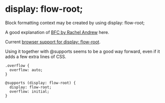 # display: flow-root;

Block formatting context may be created by using display: flow-root;

A good explanation of [BFC by Rachel Andrew](https://www.smashingmagazine.com/2017/12/understanding-css-layout-block-formatting-context/) here.

Current [browser support for display: flow-root](https://caniuse.com/#feat=flow-root).

Using it together with @supports seems to be a good way forward, even if it adds a few extra lines of CSS.

```
.overflow {
  overflow: auto;
}

@supports (display: flow-root) {
  display: flow-root;
  overflow: initial;
}
```
